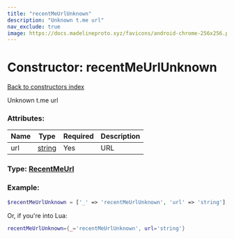 ```yaml
---
title: "recentMeUrlUnknown"
description: "Unknown t.me url"
nav_exclude: true
image: https://docs.madelineproto.xyz/favicons/android-chrome-256x256.png
---
```

# Constructor: recentMeUrlUnknown  
[Back to constructors index](index.md)



Unknown t.me url

### Attributes:

| Name     |    Type       | Required | Description |
|----------|---------------|----------|-------------|
|url|[string](../types/string.md) | Yes|URL|



### Type: [RecentMeUrl](../types/RecentMeUrl.md)


### Example:

```php
$recentMeUrlUnknown = ['_' => 'recentMeUrlUnknown', 'url' => 'string'];
```  


Or, if you're into Lua:

```lua
recentMeUrlUnknown={_='recentMeUrlUnknown', url='string'}

```


